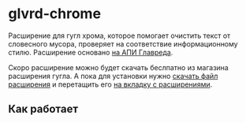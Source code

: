 # glvrd-chrome
Расширение для гугл хрома, которое помогает очистить текст от словесного мусора, проверяет на соответствие информационному стилю. Расширение основано [на АПИ Главреда](http://api.glvrd.ru/).

Скоро расширение можно будет скачать беслпатно из магазина расширения гугла. А пока для установки нужно [скачать файл расширения](https://github.com/iserdmi/glvrd-chrome/raw/master/glvrd-chrome.crx) и перетащить его [на вкладку с расширениями](chrome://extensions/).

## Как работает
